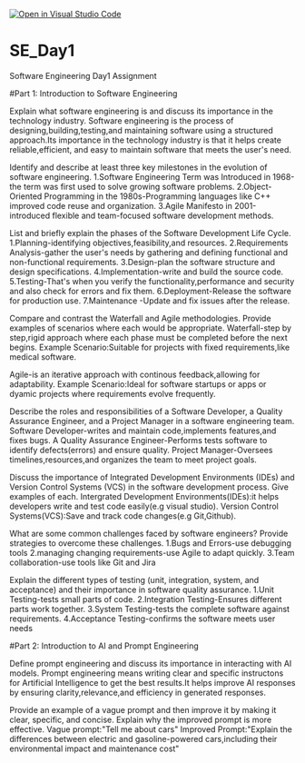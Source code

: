 [![Open in Visual Studio Code](https://classroom.github.com/assets/open-in-vscode-2e0aaae1b6195c2367325f4f02e2d04e9abb55f0b24a779b69b11b9e10269abc.svg)](https://classroom.github.com/online_ide?assignment_repo_id=18484076&assignment_repo_type=AssignmentRepo)
# SE_Day1
Software Engineering Day1 Assignment

#Part 1: Introduction to Software Engineering

Explain what software engineering is and discuss its importance in the technology industry.
Software engineering is the process of designing,building,testing,and maintaining software using a structured approach.Its importance in the technology industry is that it helps create reliable,efficient, and easy to maintain software that meets the user's need. 

Identify and describe at least three key milestones in the evolution of software engineering.
1.Software Engineering Term was Introduced in 1968-the term was first used to solve growing software problems.
2.Object-Oriented Programming in the 1980s-Programming languages like C++ improved code reuse and organization.
3.Agile Manifesto in 2001-introduced flexible and team-focused software development methods.


List and briefly explain the phases of the Software Development Life Cycle.
1.Planning-identifying objectives,feasibility,and resources.
2.Requirements Analysis-gather the user's needs by gathering and defining functional and non-functional requirements.
3.Design-plan the software structure and design specifications.
4.Implementation-write and build the source code.
5.Testing-That's when you verify the functionality,performance and security and also check for errors and fix them.
6.Deployment-Release the software for production use.
7.Maintenance -Update and fix issues after the release.

Compare and contrast the Waterfall and Agile methodologies. Provide examples of scenarios where each would be appropriate.
Waterfall-step by step,rigid approach where each phase must be completed before the next begins.
Example Scenario:Suitable for projects with fixed requirements,like medical software.

Agile-is an iterative approach with continous feedback,allowing for adaptability.
Example Scenario:Ideal for software startups or apps or dyamic projects where requirements evolve frequently.

Describe the roles and responsibilities of a Software Developer, a Quality Assurance Engineer, and a Project Manager in a software engineering team.
Software Developer-writes and maintain code,implements features,and fixes bugs.
A Quality Assurance Engineer-Performs tests software to identify defects(errors) and ensure quality.
Project Manager-Oversees timelines,resources,and organizes the team to meet project goals.

Discuss the importance of Integrated Development Environments (IDEs) and Version Control Systems (VCS) in the software development process. Give examples of each.
Intergrated Development Environments(IDEs):it helps developers write and test code easily(e.g visual studio).
Version Control Systems(VCS):Save and track code changes(e.g Git,Github).

What are some common challenges faced by software engineers? Provide strategies to overcome these challenges.
1.Bugs and Errors-use debugging tools
2.managing changing requirements-use Agile to adapt quickly.
3.Team collaboration-use tools like Git and Jira

Explain the different types of testing (unit, integration, system, and acceptance) and their importance in software quality assurance.
1.Unit Testing-tests small parts of code.
2.Integration Testing-Ensures different parts work together.
3.System Testing-tests the complete software against requirements.
4.Acceptance Testing-confirms the software meets user needs

#Part 2: Introduction to AI and Prompt Engineering


Define prompt engineering and discuss its importance in interacting with AI models.
Prompt engineering means writing clear and specific instructons for Artificial Intelligence to get the best results.It helps improve AI responses by ensuring clarity,relevance,and efficiency in generated responses.



Provide an example of a vague prompt and then improve it by making it clear, specific, and concise. Explain why the improved prompt is more effective.
Vague prompt:"Tell me about cars"
Improved Prompt:"Explain the differences between electric and gasoline-powered cars,including their environmental impact and maintenance cost"
